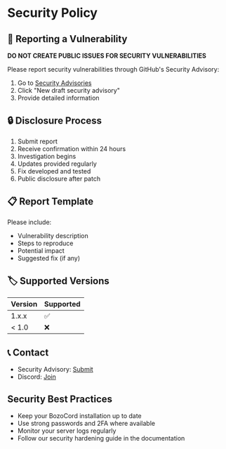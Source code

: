 # Security Policy

## 🚨 Reporting a Vulnerability

**DO NOT CREATE PUBLIC ISSUES FOR SECURITY VULNERABILITIES**

Please report security vulnerabilities through GitHub's Security Advisory:
1. Go to [Security Advisories](https://github.com/Nanaimo2013/BozoCord/security/advisories)
2. Click "New draft security advisory"
3. Provide detailed information

## 🔒 Disclosure Process

1. Submit report
2. Receive confirmation within 24 hours
3. Investigation begins
4. Updates provided regularly
5. Fix developed and tested
6. Public disclosure after patch

## 📋 Report Template

Please include:
- Vulnerability description
- Steps to reproduce
- Potential impact
- Suggested fix (if any)

## 🏷️ Supported Versions

| Version | Supported          |
| ------- | ------------------ |
| 1.x.x   | :white_check_mark: |
| < 1.0   | :x:                |

## 📞 Contact

- Security Advisory: [Submit](https://github.com/Nanaimo2013/BozoCord/security/advisories/new)
- Discord: [Join](https://discord.gg/coming-soon)

## Security Best Practices
- Keep your BozoCord installation up to date
- Use strong passwords and 2FA where available
- Monitor your server logs regularly
- Follow our security hardening guide in the documentation 